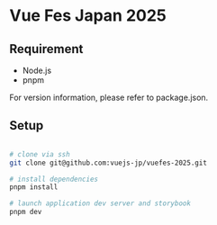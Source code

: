 # Vue Fes Japan 2025

## Requirement

- Node.js
- pnpm

For version information, please refer to package.json.

## Setup

```sh

# clone via ssh
git clone git@github.com:vuejs-jp/vuefes-2025.git

# install dependencies
pnpm install

# launch application dev server and storybook
pnpm dev
```
